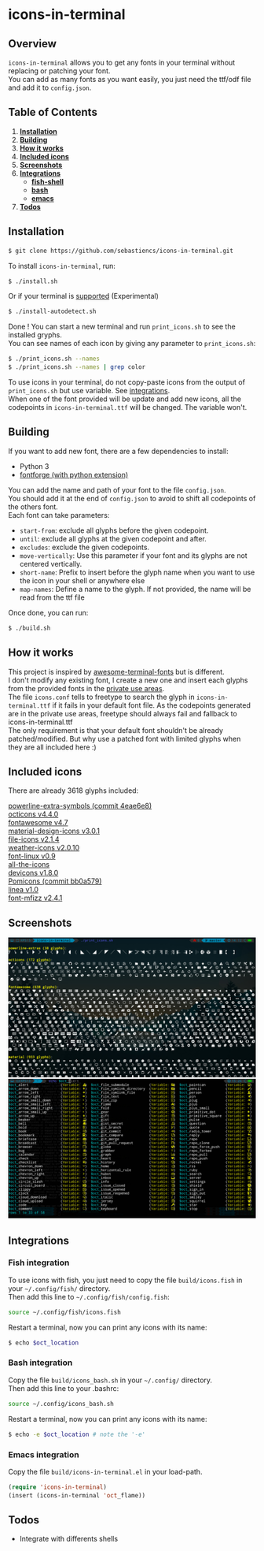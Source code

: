 # icons-in-terminal

## Overview

`icons-in-terminal` allows you to get any fonts in your terminal without replacing or patching your font.  
You can add as many fonts as you want easily, you just need the ttf/odf file and add it to `config.json`.  

## Table of Contents

1. [**Installation**](#installation)  
2. [**Building**](#building)  
3. [**How it works**](#how-it-works)  
4. [**Included icons**](#included-icons)  
5. [**Screenshots**](#screenshots)  
6. [**Integrations**](#integrations)  
    * [**fish-shell**](#fish-integration)  
    * [**bash**](#bash-integration)  
    * [**emacs**](#emacs-integration)  
7. [**Todos**](#todos)  

## Installation

```bash
$ git clone https://github.com/sebastiencs/icons-in-terminal.git
```

To install `icons-in-terminal`, run:  
```bash
$ ./install.sh  
```
Or if your terminal is [supported](https://github.com/sebastiencs/icons-in-terminal/issues/1) (Experimental)
```bash
$ ./install-autodetect.sh 
```
Done ! You can start a new terminal and run `print_icons.sh` to see the installed gryphs.  
You can see names of each icon by giving any parameter to `print_icons.sh`:  
```bash
$ ./print_icons.sh --names
$ ./print_icons.sh --names | grep color
```
To use icons in your terminal, do not copy-paste icons from the output of `print_icons.sh` but use variable. See [integrations](#integrations).  
When one of the font provided will be update and add new icons, all the codepoints in `icons-in-terminal.ttf` will be changed. The variable won't.  

## Building

If you want to add new font, there are a few dependencies to install:  

- Python 3
- [fontforge (with python extension)](https://fontforge.github.io)

You can add the name and path of your font to the file `config.json`.  
You should add it at the end of `config.json` to avoid to shift all codepoints of the others font.  
Each font can take parameters:  
- `start-from`: exclude all glyphs before the given codepoint.
- `until`: exclude all glyphs at the given codepoint and after.
- `excludes`: exclude the given codepoints.
- `move-vertically`: Use this parameter if your font and its glyphs are not centered vertically.
- `short-name`: Prefix to insert before the glyph name when you want to use the icon in your shell or anywhere else
- `map-names`: Define a name to the glyph. If not provided, the name will be read from the ttf file

Once done, you can run:  
```bash
$ ./build.sh
```
## How it works

This project is inspired by [awesome-terminal-fonts](https://github.com/gabrielelana/awesome-terminal-fonts) but is different.  
I don't modify any existing font, I create a new one and insert each glyphs from the provided fonts in the [private use areas](https://en.wikipedia.org/wiki/Private_Use_Areas).  
The file `icons.conf` tells to freetype to search the glyph in `icons-in-terminal.ttf` if it fails in your default font file. As the codepoints generated are in the private use areas, freetype should always fail and fallback to icons-in-terminal.ttf  
The only requirement is that your default font shouldn't be already patched/modified. But why use a patched font with limited glyphs when they are all included here :)  

## Included icons

There are already 3618 glyphs included:  

[powerline-extra-symbols (commit 4eae6e8)](https://github.com/ryanoasis/powerline-extra-symbols)  
[octicons v4.4.0](https://octicons.github.com/)  
[fontawesome v4.7](http://fontawesome.io/)  
[material-design-icons v3.0.1](https://github.com/google/material-design-icons)  
[file-icons v2.1.4](https://atom.io/packages/file-icons)  
[weather-icons v2.0.10](https://erikflowers.github.io/weather-icons/)  
[font-linux v0.9](https://github.com/Lukas-W/font-linux)  
[all-the-icons](https://github.com/domtronn/all-the-icons.el)  
[devicons v1.8.0](https://github.com/vorillaz/devicons)  
[Pomicons (commit bb0a579)](https://github.com/gabrielelana/pomicons)  
[linea v1.0](http://linea.io/)  
[font-mfizz v2.4.1](https://github.com/fizzed/font-mfizz)  

## Screenshots

![Screenshot the included icons](image/icons.jpg)
![Screenshot with fish](image/icons-fish.jpg)

## Integrations

### Fish integration

To use icons with fish, you just need to copy the file `build/icons.fish` in your `~/.config/fish/` directory.  
Then add this line to `~/.config/fish/config.fish`:  
```bash
source ~/.config/fish/icons.fish
```
Restart a terminal, now you can print any icons with its name:  
```bash
$ echo $oct_location
```

### Bash integration

Copy the file `build/icons_bash.sh` in your `~/.config/` directory.  
Then add this line to your .bashrc:  
```bash
source ~/.config/icons_bash.sh
```
Restart a terminal, now you can print any icons with its name:  
```bash
$ echo -e $oct_location # note the '-e'
```

### Emacs integration

Copy the file `build/icons-in-terminal.el` in your load-path.  
```el
(require 'icons-in-terminal)
(insert (icons-in-terminal 'oct_flame))
```

## Todos

- Integrate with differents shells

